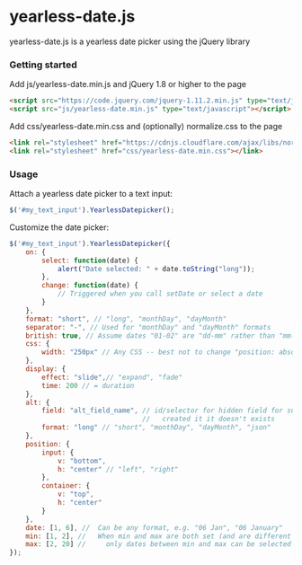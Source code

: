 # yearless-date.js

yearless-date.js is a yearless date picker using the jQuery library


### Getting started

Add js/yearless-date.min.js and jQuery 1.8 or higher to the page
```html
<script src="https://code.jquery.com/jquery-1.11.2.min.js" type="text/javascript"></script>
<script src="js/yearless-date.min.js" type="text/javascript"></script>
```

Add css/yearless-date.min.css and (optionally) normalize.css to the page

```html
<link rel="stylesheet" href="https://cdnjs.cloudflare.com/ajax/libs/normalize/3.0.2/normalize.min.css"></link>
<link rel="stylesheet" href="css/yearless-date.min.css"></link>
```


### Usage

Attach a yearless date picker to a text input:

```javascript
$('#my_text_input').YearlessDatepicker();
```

Customize the date picker:

```javascript    
$('#my_text_input').YearlessDatepicker({
    on: {
        select: function(date) {
            alert("Date selected: " + date.toString("long"));
        },
        change: function(date) {
            // Triggered when you call setDate or select a date
        }
    },
    format: "short", // "long", "monthDay", "dayMonth"
    separator: "-", // Used for "monthDay" and "dayMonth" formats
    british: true, // Assume dates "01-02" are "dd-mm" rather than "mm-dd"
    css: {
        width: "250px" // Any CSS -- best not to change "position: absolute"
    },
    display: {
        effect: "slide",// "expand", "fade"
        time: 200 // = duration
    },
    alt: {
        field: "alt_field_name", // id/selector for hidden field for submitting form data -- 
                                 //   created it it doesn't exists
        format: "long" // "short", "monthDay", "dayMonth", "json"
    },
    position: {
        input: {
            v: "bottom",
            h: "center" // "left", "right"
        },
        container: {
            v: "top",
            h: "center"
        }
    },
    date: [1, 6], //  Can be any format, e.g. "06 Jan", "06 January"
    min: [1, 2], //   When min and max are both set (and are different dates)
    max: [2, 20] //		only dates between min and max can be selected (works cyclically around the year)
});
```
